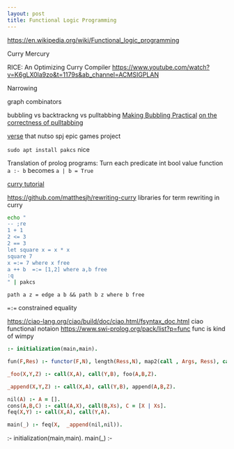 ```yaml
---
layout: post
title: Functional Logic Programming
---
```


https://en.wikipedia.org/wiki/Functional_logic_programming

Curry
Mercury

RICE: An Optimizing Curry Compiler https://www.youtube.com/watch?v=K6gLX0la9zo&t=1179s&ab_channel=ACMSIGPLAN

Narrowing

graph combinators

bubbling vs backtrackng vs pulltabbing
[Making Bubbling Practical](https://arxiv.org/abs/1808.07990)
[on the correctness of pulltabbing](https://arxiv.org/pdf/1108.0190.pdf)


[verse](https://simon.peytonjones.org/assets/pdfs/verse-conf.pdf) that nutso spj epic games project


`sudo apt install pakcs` nice

Translation of prolog programs:
Turn each predicate int bool value function
`a :- b`  becomes  `a | b = True`
 
[curry tutorial](https://www.informatik.uni-kiel.de/~curry/tutorial/tutorial.pdf)


https://github.com/matthesjh/rewriting-curry libraries for term rewriting in curry

```bash
echo "
-- ;re
1 + 1
2 <= 3
2 == 3
let square x = x * x
square 7
x =:= 7 where x free
a ++ b  =:= [1,2] where a,b free
:q
" | pakcs
```

`path a z = edge a b && path b z where b free`

`=:=` constrained equality


https://ciao-lang.org/ciao/build/doc/ciao.html/fsyntax_doc.html ciao functional notaion
https://www.swi-prolog.org/pack/list?p=func func is kind of wimpy
```prolog
:- initialization(main,main).

fun(F,Res) :- functor(F,N), length(Ress,N), map2(call , Args, Ress), call(FSym, Ress).

_foo(X,Y,Z) :- call(X,A), call(Y,B), foo(A,B,Z).

_append(X,Y,Z) :- call(X,A), call(Y,B), append(A,B,Z).

nil(A) :- A = [].
cons(A,B,C) :- call(A,X), call(B,Xs), C = [X | Xs]. 
feq(X,Y) :- call(X,A), call(Y,A).

main(_) :- feq(X,  _append(nil,nil)).
```

:- initialization(main,main).
main(_) :-